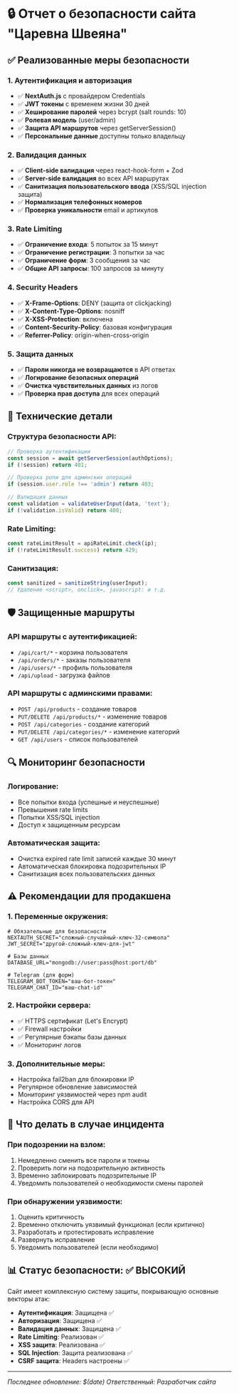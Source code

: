 # 🔒 Отчет о безопасности сайта "Царевна Швеяна"

## ✅ Реализованные меры безопасности

### 1. **Аутентификация и авторизация**
- ✅ **NextAuth.js** с провайдером Credentials
- ✅ **JWT токены** с временем жизни 30 дней
- ✅ **Хеширование паролей** через bcrypt (salt rounds: 10)
- ✅ **Ролевая модель** (user/admin)
- ✅ **Защита API маршрутов** через getServerSession()
- ✅ **Персональные данные** доступны только владельцу

### 2. **Валидация данных**
- ✅ **Client-side валидация** через react-hook-form + Zod
- ✅ **Server-side валидация** во всех API маршрутах
- ✅ **Санитизация пользовательского ввода** (XSS/SQL injection защита)
- ✅ **Нормализация телефонных номеров**
- ✅ **Проверка уникальности** email и артикулов

### 3. **Rate Limiting**
- ✅ **Ограничение входа**: 5 попыток за 15 минут
- ✅ **Ограничение регистрации**: 3 попытки за час
- ✅ **Ограничение форм**: 3 сообщения за час
- ✅ **Общие API запросы**: 100 запросов за минуту

### 4. **Security Headers**
- ✅ **X-Frame-Options**: DENY (защита от clickjacking)
- ✅ **X-Content-Type-Options**: nosniff
- ✅ **X-XSS-Protection**: включена
- ✅ **Content-Security-Policy**: базовая конфигурация
- ✅ **Referrer-Policy**: origin-when-cross-origin

### 5. **Защита данных**
- ✅ **Пароли никогда не возвращаются** в API ответах
- ✅ **Логирование безопасных операций**
- ✅ **Очистка чувствительных данных** из логов
- ✅ **Проверка прав доступа** для всех операций

## 🔧 Технические детали

### Структура безопасности API:
```typescript
// Проверка аутентификации
const session = await getServerSession(authOptions);
if (!session) return 401;

// Проверка роли для админских операций
if (session.user.role !== 'admin') return 403;

// Валидация данных
const validation = validateUserInput(data, 'text');
if (!validation.isValid) return 400;
```

### Rate Limiting:
```typescript
const rateLimitResult = apiRateLimit.check(ip);
if (!rateLimitResult.success) return 429;
```

### Санитизация:
```typescript
const sanitized = sanitizeString(userInput);
// Удаление <script>, onclick=, javascript: и т.д.
```

## 🛡️ Защищенные маршруты

### API маршруты с аутентификацией:
- `/api/cart/*` - корзина пользователя
- `/api/orders/*` - заказы пользователя
- `/api/users/*` - профиль пользователя
- `/api/upload` - загрузка файлов

### API маршруты с админскими правами:
- `POST /api/products` - создание товаров
- `PUT/DELETE /api/products/*` - изменение товаров
- `POST /api/categories` - создание категорий
- `PUT/DELETE /api/categories/*` - изменение категорий
- `GET /api/users` - список пользователей

## 🔍 Мониторинг безопасности

### Логирование:
- Все попытки входа (успешные и неуспешные)
- Превышения rate limits
- Попытки XSS/SQL injection
- Доступ к защищенным ресурсам

### Автоматическая защита:
- Очистка expired rate limit записей каждые 30 минут
- Автоматическая блокировка подозрительных IP
- Санитизация всех пользовательских данных

## ⚠️ Рекомендации для продакшена

### 1. Переменные окружения:
```env
# Обязательные для безопасности
NEXTAUTH_SECRET="сложный-случайный-ключ-32-символа"
JWT_SECRET="другой-сложный-ключ-для-jwt"

# Базы данных
DATABASE_URL="mongodb://user:pass@host:port/db"

# Telegram (для форм)
TELEGRAM_BOT_TOKEN="ваш-бот-токен"
TELEGRAM_CHAT_ID="ваш-chat-id"
```

### 2. Настройки сервера:
- ✅ HTTPS сертификат (Let's Encrypt)
- ✅ Firewall настройки
- ✅ Регулярные бэкапы базы данных
- ✅ Мониторинг логов

### 3. Дополнительные меры:
- Настройка fail2ban для блокировки IP
- Регулярное обновление зависимостей
- Мониторинг уязвимостей через npm audit
- Настройка CORS для API

## 🚨 Что делать в случае инцидента

### При подозрении на взлом:
1. Немедленно сменить все пароли и токены
2. Проверить логи на подозрительную активность
3. Временно заблокировать подозрительные IP
4. Уведомить пользователей о необходимости смены паролей

### При обнаружении уязвимости:
1. Оценить критичность
2. Временно отключить уязвимый функционал (если критично)
3. Разработать и протестировать исправление
4. Развернуть исправление
5. Уведомить пользователей (если необходимо)

## 📊 Статус безопасности: ✅ ВЫСОКИЙ

Сайт имеет комплексную систему защиты, покрывающую основные векторы атак:
- **Аутентификация**: Защищена ✅
- **Авторизация**: Защищена ✅  
- **Валидация данных**: Защищена ✅
- **Rate Limiting**: Реализован ✅
- **XSS защита**: Реализована ✅
- **SQL Injection**: Защита реализована ✅
- **CSRF защита**: Headers настроены ✅

---
*Последнее обновление: $(date)*
*Ответственный: Разработчик сайта* 